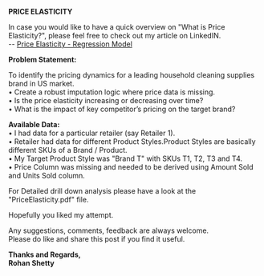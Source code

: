 <b>PRICE ELASTICITY</b><br>

In case you would like to have a quick overview on "What is Price Elasticity?", please feel free to check out my article on LinkedIN.<br>
-- <a href="https://www.linkedin.com/in/rohanvshetty/">Price Elasticity - Regression Model</a>

<b>Problem Statement:</b><br>

To identify the pricing dynamics for a leading household cleaning supplies brand in US market.<br>
•	Create a robust imputation logic where price data is missing.<br>
•	Is the price elasticity increasing or decreasing over time?<br>
•	What is the impact of key competitor’s pricing on the target brand?<br>
 
<b>Available Data:</b><br>
•	I had data for a particular retailer (say Retailer 1).<br>
•	Retailer had data for different Product Styles.Product Styles are basically different SKUs of a Brand / Product.<br>
•	My Target Product Style was "Brand T" with SKUs T1, T2, T3 and T4.<br>
•	Price Column was missing and needed to be derived using Amount Sold and Units Sold column.<br>

For Detailed drill down analysis please have a look at the "PriceElasticity.pdf" file.<br>

Hopefully you liked my attempt.<br>

Any suggestions, comments, feedback are always welcome.<br>
Please do like and share this post if you find it useful.<br>

<b>Thanks and Regards,<br>
Rohan Shetty</b>
